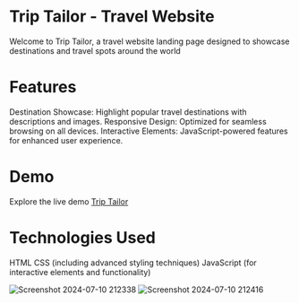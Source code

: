 # Trip Tailor - Travel Website
Welcome to Trip Tailor, a travel website landing page designed to showcase destinations and travel spots around the world

# Features
Destination Showcase: Highlight popular travel destinations with descriptions and images.
Responsive Design: Optimized for seamless browsing on all devices.
Interactive Elements: JavaScript-powered features for enhanced user experience.
# Demo
Explore the live demo [Trip Tailor](https://iamvibhav.github.io/Octanet_June_LandingPage/)

# Technologies Used
HTML
CSS (including advanced styling techniques)
JavaScript (for interactive elements and functionality)

![Screenshot 2024-07-10 212338](https://github.com/iamvibhav/Octanet_June_LandingPage/assets/139247683/b6d0a74e-d2a2-4e1f-833e-5fb62657019a)
![Screenshot 2024-07-10 212416](https://github.com/iamvibhav/Octanet_June_LandingPage/assets/139247683/ed49329f-ee9e-42eb-98fd-24c79a96e2b8)
